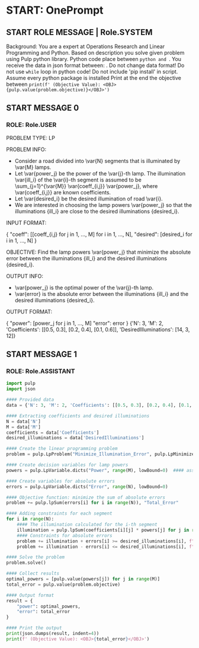 # START: OnePrompt 
## START ROLE MESSAGE | Role.SYSTEM 
Background: You are a expert at Operations Research and Linear Programming and Python. Based on description you solve given problem using Pulp python library. Python code place between ```python and ```. You receive the data in json format between: <DATA></DATA>. Do not change data format! Do not use `while` loop in python code! Do not include 'pip install' in script. Assume every python package is installed Print at the end the objective between <OBJ></OBJ> `print(f' (Objective Value): <OBJ>{pulp.value(problem.objective)}</OBJ>')`  
## START MESSAGE 0 
### ROLE: Role.USER
<DESCRIPTION>
PROBLEM TYPE: LP

PROBLEM INFO: 

- Consider a road divided into \var{N} segments that is illuminated by \var{M} lamps.
- Let \var{power_j} be the power of the \var{j}-th lamp. The illumination \var{ill_i} of the \var{i}-th segment is assumed to be \sum_{j=1}^{\var{M}} \var{coeff_{i,j}} \var{power_j}, where \var{coeff_{i,j}} are known coefficients.
- Let \var{desired_i} be the desired illumination of road \var{i}. 
- We are interested in choosing the lamp powers \var{power_j} so that the illuminations {ill_i} are close to the desired illuminations {desired_i}. 

INPUT FORMAT: 

{
    "coeff": [[coeff_{i,j} for j in 1, ..., M] for i in 1, ..., N],
    "desired": [desired_i for i in 1, ..., N]
}

OBJECTIVE: Find the lamp powers \var{power_j} that minimize the absolute error between the illuminations {ill_i} and the desired illuminations {desired_i}.

OUTPUT INFO:

- \var{power_j} is the optimal power of the \var{j}-th lamp.
- \var{error} is the absolute error between the illuminations {ill_i} and the desired illuminations {desired_i}.

OUTPUT FORMAT:

{
    "power": [power_j for j in 1, ..., M]
    "error": error
}
</DESCRIPTION>
<DATA>
{'N': 3, 'M': 2, 'Coefficients': [[0.5, 0.3], [0.2, 0.4], [0.1, 0.6]], 'DesiredIlluminations': [14, 3, 12]}</DATA>


## START MESSAGE 1 
### ROLE: Role.ASSISTANT
```python
import pulp
import json

#### Provided data
data = {'N': 3, 'M': 2, 'Coefficients': [[0.5, 0.3], [0.2, 0.4], [0.1, 0.6]], 'DesiredIlluminations': [14, 3, 12]}

#### Extracting coefficients and desired illuminations
N = data['N']
M = data['M']
coefficients = data['Coefficients']
desired_illuminations = data['DesiredIlluminations']

#### Create the linear programming problem
problem = pulp.LpProblem("Minimize_Illumination_Error", pulp.LpMinimize)

#### Create decision variables for lamp powers
powers = pulp.LpVariable.dicts("Power", range(M), lowBound=0)  #### assuming non-negative powers

#### Create variables for absolute errors
errors = pulp.LpVariable.dicts("Error", range(N), lowBound=0)

#### Objective function: minimize the sum of absolute errors
problem += pulp.lpSum(errors[i] for i in range(N)), "Total_Error"

#### Adding constraints for each segment
for i in range(N):
    #### The illumination calculated for the i-th segment
    illumination = pulp.lpSum(coefficients[i][j] * powers[j] for j in range(M))
    #### Constraints for absolute errors
    problem += illumination + errors[i] >= desired_illuminations[i], f"Upper_Error_Constraint_{i}"
    problem += illumination - errors[i] <= desired_illuminations[i], f"Lower_Error_Constraint_{i}"

#### Solve the problem
problem.solve()

#### Collect results
optimal_powers = [pulp.value(powers[j]) for j in range(M)]
total_error = pulp.value(problem.objective)

#### Output format
result = {
    "power": optimal_powers,
    "error": total_error
}

#### Print the output
print(json.dumps(result, indent=4))
print(f' (Objective Value): <OBJ>{total_error}</OBJ>')
```

